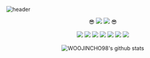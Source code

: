 ![header](https://capsule-render.vercel.app/api?type=waving&color=timeGradient&height=300&section=header&text=Welcome%20My%20Git&fontSize=90&fontColor=#2b2b2b&animation=fadeIn)

<div align="center">



😎 [![](https://img.shields.io/badge/Instagram-E4405F?style=for-the-badge&logo=Instagram&logoColor=white)](https://www.instagram.com/cioudi/) [![](https://img.shields.io/badge/Gmail-EA4335?style=for-the-badge&logo=Gmail&logoColor=white)](mailto:steamedbunwith@gmail.com) 😎
<br><br>
![](https://img.shields.io/badge/Python-3776AB?style=for-the-badge&logo=Python&logoColor=white) ![](https://img.shields.io/badge/HTML5-E34F26?style=for-the-badge&logo=HTML5&logoColor=white) ![](https://img.shields.io/badge/Django-092E20?style=for-the-badge&logo=Django&logoColor=white) ![](https://img.shields.io/badge/Strapi-2F2E8B?style=for-the-badge&logo=Strapi&logoColor=white) 
![](https://img.shields.io/badge/Notion-000000?style=for-the-badge&logo=Notion&logoColor=white) ![](https://img.shields.io/badge/Figma-F24E1E?style=for-the-badge&logo=Figma&logoColor=white) ![](https://img.shields.io/badge/Github-black?style=for-the-badge&logo=Github&logoColor=white) 
<br><br>
![WOOJINCHO98's github stats](https://github-readme-stats.vercel.app/api?username=WOOJINCHO98&show_icons=true&theme=moltack)


</div>